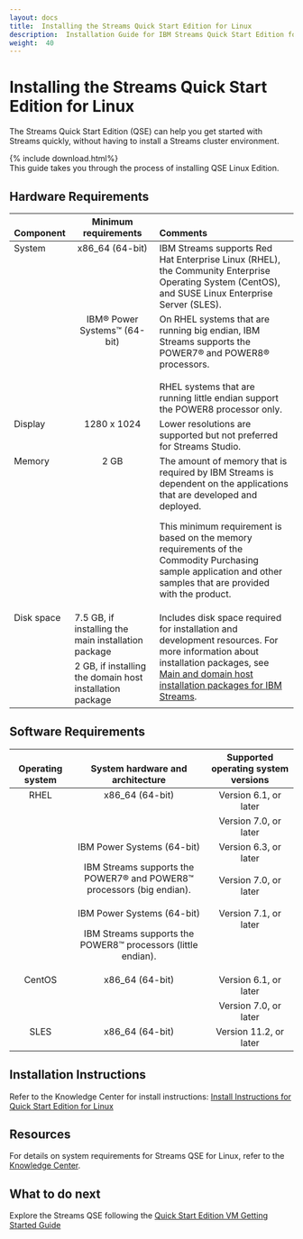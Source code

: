 ```yaml
---
layout: docs
title:  Installing the Streams Quick Start Edition for Linux
description:  Installation Guide for IBM Streams Quick Start Edition for Linux
weight:  40
---
```


# Installing the Streams Quick Start Edition for Linux

The Streams Quick Start Edition (QSE) can help you get started with Streams quickly, without having to install a Streams cluster environment. 

{% include download.html%}
<br>
This guide takes you through the process of installing QSE Linux Edition.

## Hardware Requirements

<table>
<thead class="thead" align="left"><tr class="row" valign="bottom"><th class="entry" valign="bottom">Component</th>
<th class="entry" align="center">Minimum requirements</th>
<th class="entry" valign="bottom">Comments</th>
</tr>
</thead>
<tbody class="tbody"><tr class="row"><td class="entry" rowspan="2" valign="top">System</td>
<td class="entry" align="center" valign="top">x86_64 (64-bit) </td>
<td class="entry" valign="top"><span class="keyword">IBM Streams</span> supports Red Hat Enterprise Linux (RHEL), the Community Enterprise Operating
System (CentOS), and SUSE Linux Enterprise
Server (SLES).</td>
</tr>
<tr class="row"><td class="entry" align="center" valign="top">IBM® Power Systems™ (64-bit)</td>
<td class="entry" valign="top" >On RHEL systems that are running big endian, IBM Streams supports the POWER7® and POWER8® processors.<br><br>
RHEL systems that are running little endian support the POWER8 processor only.</td>
</tr>
<tr class="row"><td class="entry" valign="top">Display</td>
<td class="entry" align="center" valign="top" >1280 x 1024</td>
<td class="entry" valign="top" >Lower resolutions are supported but not preferred
for Streams Studio.</td>
</tr>
<tr class="row"><td class="entry" valign="top" >Memory</td>
<td class="entry" align="center" valign="top" >2 GB</td>
<td class="entry" valign="top" ><span class="ph">The amount
of memory that is required by <span class="keyword">IBM Streams</span> is dependent on the applications that are developed
and deployed.</span><p class="p" >This minimum
requirement is based on the memory requirements of the Commodity Purchasing
sample application and other samples that are provided with the product.</p>
</td>
</tr>
<tr class="row"><td class="entry" rowspan="2" valign="top">Disk space</td>
<td class="entry" align="left" valign="top">7.5 GB, if installing the <span class="keyword">main installation package</span></td>
<td class="entry" rowspan="2" valign="top">Includes disk space required for
installation and development resources. For more information about
installation packages, see <a class="xref" href="http://www-01.ibm.com/support/knowledgecenter/?lang=en#!/SSCRJU_4.1.0/com.ibm.streams.install.doc/doc/ibminfospherestreams-install-programs-packages.html">Main and domain host installation
packages for <span class="keyword">IBM Streams</span></a>.</td>
</tr>
<tr class="row"><td class="entry" align="left" valign="top">2 GB, if installing the <span class="keyword">domain host installation package</span></td>
</tr>
</tbody>
</table>

## Software Requirements

<table>
<thead class="thead" align="left"><tr class="row" valign="bottom"><th class="entry" align="center" valign="bottom">Operating system</th>
<th class="entry" align="center" valign="bottom">System hardware and architecture</th>
<th class="entry" align="center" valign="bottom">Supported operating system versions</th>
</tr>
</thead>
<tbody class="tbody"><tr class="row"><td class="entry" rowspan="5" align="center" valign="top">RHEL</td>
<td class="entry" rowspan="2" align="center" valign="top">x86_64 (64-bit)</td>
<td class="entry" align="center" valign="top">Version 6.1, or later</td>
</tr>
<tr class="row"><td class="entry" align="center" valign="top">Version 7.0, or later</td>
</tr>
<tr class="row"><td class="entry" rowspan="2" align="center" valign="top">IBM Power
Systems (64-bit)<p class="p"><span class="keyword">IBM Streams</span> supports the POWER7® and POWER8™ processors (big endian).</p>
</td>
<td class="entry" align="center" valign="top">Version 6.3, or later</td>
</tr>
<tr class="row"><td class="entry" align="center" valign="top">Version 7.0, or later</td>
</tr>

<tr class="row"><td class="entry" rowspan="1" align="center" valign="top">IBM Power
Systems (64-bit)<p class="p"><span class="keyword">IBM Streams</span> supports the POWER8™ processors (little endian).</p>
</td>
<td class="entry" align="center" valign="top">Version 7.1, or later</td>
</tr>

<tr class="row"><td class="entry" rowspan="2" align="center" valign="top">CentOS</td>
<td class="entry" rowspan="2" align="center" valign="top">x86_64 (64-bit)</td>
<td class="entry" align="center" valign="top">Version 6.1, or later</td>
</tr>
<tr class="row"><td class="entry" align="center" valign="top">Version 7.0, or later</td>
</tr>
<tr class="row"><td class="entry" align="center" valign="top">SLES</td>
<td class="entry" align="center" valign="top">x86_64 (64-bit)</td>
<td class="entry" align="center" valign="top">Version 11.2, or later</td>
</tr>
</tbody>
</table>

## Installation Instructions

Refer to the Knowledge Center for install instructions:
[Install Instructions for Quick Start Edition for Linux](http://www-01.ibm.com/support/knowledgecenter/SSCRJU_4.1.0/com.ibm.streams.qse.doc/doc/ibminfospherestreams-qse-install.html?lang=en)

## Resources

For details on system requirements for Streams QSE for Linux, refer to the [Knowledge Center](http://www-01.ibm.com/support/knowledgecenter/?lang=en#!/SSCRJU_4.1.0/com.ibm.streams.qse.doc/doc/ibminfospherestreams-qse-before-you-begin.html).

## What to do next

Explore the Streams QSE following the [Quick Start Edition VM Getting Started Guide](/streamsx.documentation/docs/4.1/qse-getting-started/)

